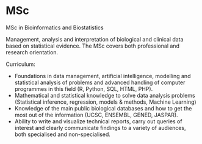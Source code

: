 # MSc
MSc in Bioinformatics and Biostatistics

Management, analysis and interpretation of biological and clinical data based on statistical evidence. The MSc covers both professional and research orientation. 

Curriculum:
- Foundations in data management, artificial intelligence, modelling and statistical analysis of problems and advanced handling of computer programmes in this field (R, Python, SQL, HTML, PHP).
- Mathematical and statistical knowledge to solve data analysis problems (Statistical inference, regression, models & methods, Machine Learning)
- Knowledge of the main public biological databases and how to get the most out of the information (UCSC, ENSEMBL, GENED, JASPAR).
- Ability to write and visualize technical reports, carry out queries of interest and clearly communicate findings to a variety of audiences, both specialised and non-specialised.
